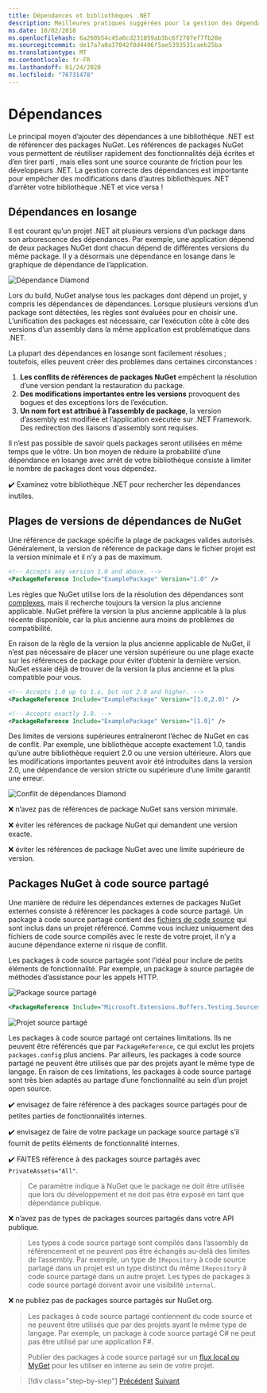 ```yaml
---
title: Dépendances et bibliothèques .NET
description: Meilleures pratiques suggérées pour la gestion des dépendances NuGet dans les bibliothèques .NET.
ms.date: 10/02/2018
ms.openlocfilehash: 6a260b54c45a0cd231059ab3bc6f2707ef7fb20e
ms.sourcegitcommit: de17a7a0a37042f0d4406f5ae5393531caeb25ba
ms.translationtype: MT
ms.contentlocale: fr-FR
ms.lasthandoff: 01/24/2020
ms.locfileid: "76731478"
---
```

# <a name="dependencies"></a>Dépendances

Le principal moyen d’ajouter des dépendances à une bibliothèque .NET est de référencer des packages NuGet. Les références de packages NuGet vous permettent de réutiliser rapidement des fonctionnalités déjà écrites et d’en tirer parti , mais elles sont une source courante de friction pour les développeurs .NET. La gestion correcte des dépendances est importante pour empêcher des modifications dans d’autres bibliothèques .NET d’arrêter votre bibliothèque .NET et vice versa !

## <a name="diamond-dependencies"></a>Dépendances en losange

Il est courant qu’un projet .NET ait plusieurs versions d’un package dans son arborescence des dépendances. Par exemple, une application dépend de deux packages NuGet dont chacun dépend de différentes versions du même package. Il y a désormais une dépendance en losange dans le graphique de dépendance de l’application.

![Dépendance Diamond](./media/dependencies/diamond-dependency.png "Dépendance Diamond")

Lors du build, NuGet analyse tous les packages dont dépend un projet, y compris les dépendances de dépendances. Lorsque plusieurs versions d’un package sont détectées, les règles sont évaluées pour en choisir une. L’unification des packages est nécessaire, car l’exécution côte à côte des versions d’un assembly dans la même application est problématique dans .NET.

La plupart des dépendances en losange sont facilement résolues ; toutefois, elles peuvent créer des problèmes dans certaines circonstances :

1. **Les conflits de références de packages NuGet** empêchent la résolution d’une version pendant la restauration du package.
2. **Des modifications importantes entre les versions** provoquent des bogues et des exceptions lors de l’exécution.
3. **Un nom fort est attribué à l’assembly de package**, la version d’assembly est modifiée et l’application exécutée sur .NET Framework. Des redirection des liaisons d'assembly sont requises.

Il n’est pas possible de savoir quels packages seront utilisées en même temps que le vôtre. Un bon moyen de réduire la probabilité d’une dépendance en losange avec arrêt de votre bibliothèque consiste à limiter le nombre de packages dont vous dépendez.

✔️ Examinez votre bibliothèque .NET pour rechercher les dépendances inutiles.

## <a name="nuget-dependency-version-ranges"></a>Plages de versions de dépendances de NuGet

Une référence de package spécifie la plage de packages valides autorisés. Généralement, la version de référence de package dans le fichier projet est la version minimale et il n’y a pas de maximum.

```xml
<!-- Accepts any version 1.0 and above. -->
<PackageReference Include="ExamplePackage" Version="1.0" />
```

Les règles que NuGet utilise lors de la résolution des dépendances sont [complexes](/nuget/consume-packages/dependency-resolution), mais il recherche toujours la version la plus ancienne applicable. NuGet préfère la version la plus ancienne applicable à la plus récente disponible, car la plus ancienne aura moins de problèmes de compatibilité.

En raison de la règle de la version la plus ancienne applicable de NuGet, il n’est pas nécessaire de placer une version supérieure ou une plage exacte sur les références de package pour éviter d’obtenir la dernière version. NuGet essaie déjà de trouver de la version la plus ancienne et la plus compatible pour vous.

```xml
<!-- Accepts 1.0 up to 1.x, but not 2.0 and higher. -->
<PackageReference Include="ExamplePackage" Version="[1.0,2.0)" />

<!-- Accepts exactly 1.0. -->
<PackageReference Include="ExamplePackage" Version="[1.0]" />
```

Des limites de versions supérieures entraîneront l’échec de NuGet en cas de conflit. Par exemple, une bibliothèque accepte exactement 1.0, tandis qu’une autre bibliothèque requiert 2.0 ou une version ultérieure. Alors que les modifications importantes peuvent avoir été introduites dans la version 2.0, une dépendance de version stricte ou supérieure d’une limite garantit une erreur.

![Conflit de dépendances Diamond](./media/dependencies/diamond-dependency-conflict.png "Conflit de dépendances Diamond")

❌ n’avez pas de références de package NuGet sans version minimale.

❌ éviter les références de package NuGet qui demandent une version exacte.

❌ éviter les références de package NuGet avec une limite supérieure de version.

## <a name="nuget-shared-source-packages"></a>Packages NuGet à code source partagé

Une manière de réduire les dépendances externes de packages NuGet externes consiste à référencer les packages à code source partagé. Un package à code source partagé contient des [fichiers de code source](/nuget/reference/nuspec#including-content-files) qui sont inclus dans un projet référencé. Comme vous incluez uniquement des fichiers de code source compilés avec le reste de votre projet, il n’y a aucune dépendance externe ni risque de conflit.

Les packages à code source partagée sont l’idéal pour inclure de petits éléments de fonctionnalité. Par exemple, un package à source partagée de méthodes d’assistance pour les appels HTTP.

![Package source partagé](./media/dependencies/shared-source-package.png "Package source partagé")

```xml
<PackageReference Include="Microsoft.Extensions.Buffers.Testing.Sources" PrivateAssets="All" Version="1.0" />
```

![Projet source partagé](./media/dependencies/shared-source-project.png "Projet source partagé")

Les packages à code source partagé ont certaines limitations. Ils ne peuvent être référencés que par `PackageReference`, ce qui exclut les projets `packages.config` plus anciens. Par ailleurs, les packages à code source partagé ne peuvent être utilisés que par des projets ayant le même type de langage. En raison de ces limitations, les packages à code source partagé sont très bien adaptés au partage d’une fonctionnalité au sein d’un projet open source.

✔️ envisagez de faire référence à des packages source partagés pour de petites parties de fonctionnalités internes.

✔️ envisagez de faire de votre package un package source partagé s’il fournit de petits éléments de fonctionnalité internes.

✔️ FAITES référence à des packages source partagés avec `PrivateAssets="All"`.

> Ce paramètre indique à NuGet que le package ne doit être utilisée que lors du développement et ne doit pas être exposé en tant que dépendance publique.

❌ n’avez pas de types de packages sources partagés dans votre API publique.

> Les types à code source partagé sont compilés dans l’assembly de référencement et ne peuvent pas être échangés au-delà des limites de l’assembly. Par exemple, un type de `IRepository` à code source partagé dans un projet est un type distinct du même `IRepository` à code source partagé dans un autre projet. Les types de packages à code source partagé doivent avoir une visibilité `internal`.

❌ ne publiez pas de packages source partagés sur NuGet.org.

> Les packages à code source partagé contiennent du code source et ne peuvent être utilisés que par des projets ayant le même type de langage. Par exemple, un package à code source partagé C# ne peut pas être utilisé par une application F#.
>
> Publier des packages à code source partagé sur un [flux local ou MyGet](./publish-nuget-package.md) pour les utiliser en interne au sein de votre projet.

>[!div class="step-by-step"]
>[Précédent](nuget.md)
>[Suivant](sourcelink.md)
